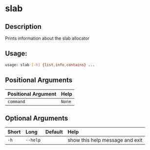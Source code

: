 



# slab

## Description


Prints information about the slab allocator
## Usage:


```bash
usage: slab [-h] {list,info,contains} ...

```
## Positional Arguments

|Positional Argument|Help|
| :--- | :--- |
|`command`|`None`|

## Optional Arguments

|Short|Long|Default|Help|
| :--- | :--- | :--- | :--- |
|`-h`|`--help`||show this help message and exit|
